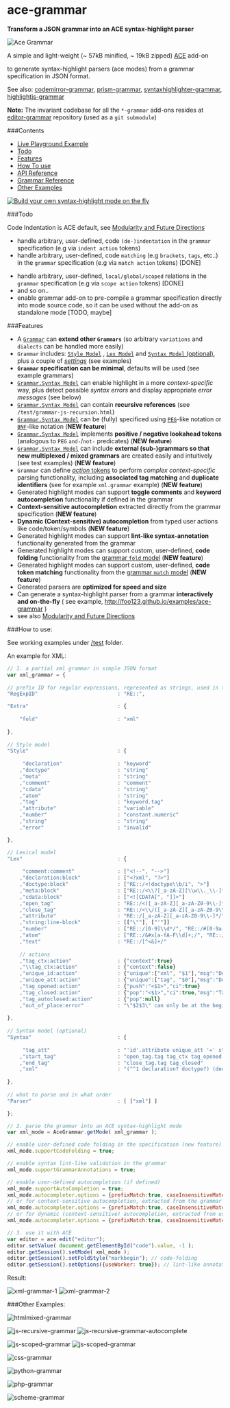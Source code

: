 ace-grammar
===========

__Transform a JSON grammar into an ACE syntax-highlight parser__


![Ace Grammar](/ace-grammar.png)

A simple and light-weight (~ 57kB minified, ~ 19kB zipped) [ACE](https://github.com/ajaxorg/ace) add-on

to generate syntax-highlight parsers (ace modes) from a grammar specification in JSON format.


See also:  [codemirror-grammar](https://github.com/foo123/codemirror-grammar), [prism-grammar](https://github.com/foo123/prism-grammar), [syntaxhighlighter-grammar](https://github.com/foo123/syntaxhighlighter-grammar), [highlightjs-grammar](https://github.com/foo123/highlightjs-grammar)

**Note:** The invariant codebase for all the `*-grammar` add-ons resides at [editor-grammar](https://github.com/foo123/editor-grammar) repository (used as a `git submodule`)



###Contents

* [Live Playground Example](http://foo123.github.io/examples/ace-grammar)
* [Todo](#todo)
* [Features](#features)
* [How To use](#how-to-use)
* [API Reference](/api-reference.md)
* [Grammar Reference](https://github.com/foo123/editor-grammar/blob/master/grammar-reference.md)
* [Other Examples](#other-examples)

[![Build your own syntax-highlight mode on the fly](/test/screenshot.png)](http://foo123.github.io/examples/ace-grammar)


###Todo

Code Indentation is ACE default, see [Modularity and Future Directions](https://github.com/foo123/editor-grammar/blob/master/grammar-reference.md#modularity-and-future-directions)


* handle arbitrary, user-defined, code `(de-)indentation` in the `grammar` specification (e.g via `indent action` tokens)
* handle arbitrary, user-defined, code `matching` (e.g `brackets`, `tags`, etc..) in the `grammar` specification (e.g via `match action` tokens) [DONE]
<!--* handle arbitrary, user-defined, `(operator) precedence` relations in the `grammar` specification (e.g via `precedence action` tokens)-->
* handle arbitrary, user-defined, `local/global/scoped` relations in the `grammar` specification (e.g via `scope action` tokens) [DONE]
* and so on..
* enable grammar add-on to pre-compile a grammar specification directly into mode source code, so it can be used without the add-on as standalone mode [TODO, maybe]



###Features

* A [`Grammar`](https://github.com/foo123/editor-grammar/blob/master/grammar-reference.md) can **extend other `Grammars`** (so arbitrary `variations` and `dialects` can be handled more easily)
* `Grammar` includes: [`Style Model`](https://github.com/foo123/editor-grammar/blob/master/grammar-reference.md#style-model) , [`Lex Model`](https://github.com/foo123/editor-grammar/blob/master/grammar-reference.md#lexical-model) and [`Syntax Model` (optional)](https://github.com/foo123/editor-grammar/blob/master/grammar-reference.md#syntax-model), plus a couple of [*settings*](https://github.com/foo123/editor-grammar/blob/master/grammar-reference.md#extra-settings) (see examples)
* **`Grammar` specification can be minimal**, defaults will be used (see example grammars)
* [`Grammar.Syntax Model`](https://github.com/foo123/editor-grammar/blob/master/grammar-reference.md#syntax-model) can enable highlight in a more *context-specific* way, plus detect possible *syntax errors* and display appropriate *error messages* (see below)
* [`Grammar.Syntax Model`](https://github.com/foo123/editor-grammar/blob/master/grammar-reference.md#syntax-model) can contain **recursive references** (see `/test/grammar-js-recursion.html`)
* [`Grammar.Syntax Model`](https://github.com/foo123/editor-grammar/blob/master/grammar-reference.md#syntax-pegbnf-like-notations) can be (fully) specificed using [`PEG`](https://en.wikipedia.org/wiki/Parsing_expression_grammar)-like notation or [`BNF`](https://en.wikipedia.org/wiki/Backus%E2%80%93Naur_Form)-like notation  (**NEW feature**)
* [`Grammar.Syntax Model`](https://github.com/foo123/editor-grammar/blob/master/grammar-reference.md#syntax-pegbnf-like-notations) implements **positive / negative lookahead tokens** (analogous to `PEG` `and-`/`not-` predicates)  (**NEW feature**)
* [`Grammar.Syntax Model`](https://github.com/foo123/editor-grammar/blob/master/grammar-reference.md#syntax-model) can include **external (sub-)grammars so that new multiplexed / mixed grammars** are created easily and intuitively (see test examples) (**NEW feature**)
* `Grammar` can define [*action* tokens](https://github.com/foo123/editor-grammar/blob/master/grammar-reference.md#action-tokens) to perform *complex context-specific* parsing functionality, including **associated tag matching** and **duplicate identifiers** (see for example `xml.grammar` example) (**NEW feature**)
* Generated highlight modes can support **toggle comments** and **keyword autocompletion** functionality if defined in the grammar
* **Context-sensitive autocompletion** extracted directly from the grammar specification  (**NEW feature**)
* **Dynamic (Context-sensitive) autocompletion** from typed user actions like code/token/symbols  (**NEW feature**)
* Generated highlight modes can support **lint-like syntax-annotation** functionality generated from the grammar
* Generated highlight modes can support custom, user-defined, **code folding** functionality from the [grammar `fold` model](https://github.com/foo123/editor-grammar/blob/master/grammar-reference.md#code-folding)  (**NEW feature**)
* Generated highlight modes can support custom, user-defined, **code token matching** functionality from the [grammar `match` model](https://github.com/foo123/editor-grammar/blob/master/grammar-reference.md#code-matching)  (**NEW feature**)
* Generated parsers are **optimized for speed and size**
* Can generate a syntax-highlight parser from a grammar **interactively and on-the-fly** ( see example, http://foo123.github.io/examples/ace-grammar )
* see also [Modularity and Future Directions](https://github.com/foo123/editor-grammar/blob/master/grammar-reference.md#modularity-and-future-directions)


###How to use:

See working examples under [/test](/test) folder.

An example for XML:


```javascript
// 1. a partial xml grammar in simple JSON format
var xml_grammar = {
    
// prefix ID for regular expressions, represented as strings, used in the grammar
"RegExpID"                          : "RE::",

"Extra"                             : {
    
    "fold"                          : "xml"
    
},
    
// Style model
"Style"                             : {
    
     "declaration"                  : "keyword"
    ,"doctype"                      : "string"
    ,"meta"                         : "string"
    ,"comment"                      : "comment"
    ,"cdata"                        : "string"
    ,"atom"                         : "string"
    ,"tag"                          : "keyword.tag"
    ,"attribute"                    : "variable"
    ,"number"                       : "constant.numeric"
    ,"string"                       : "string"
    ,"error"                        : "invalid"

},

// Lexical model
"Lex"                               : {
     
     "comment:comment"              : ["<!--", "-->"]
    ,"declaration:block"            : ["<?xml", "?>"]
    ,"doctype:block"                : ["RE::/<!doctype\\b/i", ">"]
    ,"meta:block"                   : ["RE::/<\\?[_a-zA-Z][\\w\\._\\-]*/", "?>"]
    ,"cdata:block"                  : ["<![CDATA[", "]]>"]
    ,"open_tag"                     : "RE::/<([_a-zA-Z][_a-zA-Z0-9\\-]*)/"
    ,"close_tag"                    : "RE::/<\\/([_a-zA-Z][_a-zA-Z0-9\\-]*)>/"
    ,"attribute"                    : "RE::/[_a-zA-Z][_a-zA-Z0-9\\-]*/"
    ,"string:line-block"            : [["\""], ["'"]]
    ,"number"                       : ["RE::/[0-9]\\d*/", "RE::/#[0-9a-fA-F]+/"]
    ,"atom"                         : ["RE::/&#x[a-fA-F\\d]+;/", "RE::/&#[\\d]+;/", "RE::/&[a-zA-Z][a-zA-Z0-9]*;/"]
    ,"text"                         : "RE::/[^<&]+/"
    
    // actions
    ,"tag_ctx:action"               : {"context":true}
    ,"\\tag_ctx:action"             : {"context":false}
    ,"unique_id:action"             : {"unique":["xml", "$1"],"msg":"Duplicate id value \"$0\""}
    ,"unique_att:action"            : {"unique":["tag", "$0"],"msg":"Duplicate attribute \"$0\"","in-context":true}
    ,"tag_opened:action"            : {"push":"<$1>","ci":true}
    ,"tag_closed:action"            : {"pop":"<$1>","ci":true,"msg":"Tags \"$0\" and \"$1\" do not match"}
    ,"tag_autoclosed:action"        : {"pop":null}
    ,"out_of_place:error"           : "\"$2$3\" can only be at the beginning of XML document"
    
},
    
// Syntax model (optional)
"Syntax"                            : {
     
     "tag_att"                      : "'id'.attribute unique_att '=' string unique_id | attribute unique_att '=' (string | number)"
    ,"start_tag"                    : "open_tag.tag tag_ctx tag_opened tag_att* ('>'.tag | '/>'.tag tag_autoclosed) \\tag_ctx"
    ,"end_tag"                      : "close_tag.tag tag_closed"
    ,"xml"                          : "(^^1 declaration? doctype?) (declaration.error out_of_place | doctype.error out_of_place | comment | meta | cdata | start_tag | end_tag | atom | text)*"
    
},
    
// what to parse and in what order
"Parser"                            : [ ["xml"] ]

};

// 2. parse the grammar into an ACE syntax-highlight mode
var xml_mode = AceGrammar.getMode( xml_grammar );

// enable user-defined code folding in the specification (new feature)
xml_mode.supportCodeFolding = true;

// enable syntax lint-like validation in the grammar
xml_mode.supportGrammarAnnotations = true;

// enable user-defined autocompletion (if defined)
xml_mode.supportAutoCompletion = true;
xml_mode.autocompleter.options = {prefixMatch:true, caseInsensitiveMatch:false};
// or for context-sensitive autocompletion, extracted from the grammar
xml_mode.autocompleter.options = {prefixMatch:true, caseInsensitiveMatch:false, inContext:true};
// or for dynamic (context-sensitive) autocompletion, extracted from user actions
xml_mode.autocompleter.options = {prefixMatch:true, caseInsensitiveMatch:false, inContext:true|false, dynamic:true};

// 3. use it with ACE
var editor = ace.edit("editor");
editor.setValue( document.getElementById("code").value, -1 );
editor.getSession().setMode( xml_mode );
editor.getSession().setFoldStyle("markbegin"); // code-folding
editor.getSession().setOptions({useWorker: true}); // lint-like annotations through workers

```


Result:

![xml-grammar-1](/test/grammar-xml.png)
![xml-grammar-2](/test/grammar-xml-2.png)



###Other Examples:


![htmlmixed-grammar](/test/grammar-htmlmixed.png)

![js-recursive-grammar](/test/grammar-js-recursion.png)
![js-recursive-grammar-autocomplete](/test/grammar-js-recursion-2.png)

![js-scoped-grammar](/test/grammar-js-scoped.png)
![js-scoped-grammar](/test/grammar-js-scoped-2.png)

![css-grammar](/test/grammar-css.png)

![python-grammar](/test/grammar-python.png)

![php-grammar](/test/grammar-php.png)

![scheme-grammar](/test/grammar-scheme.png)
